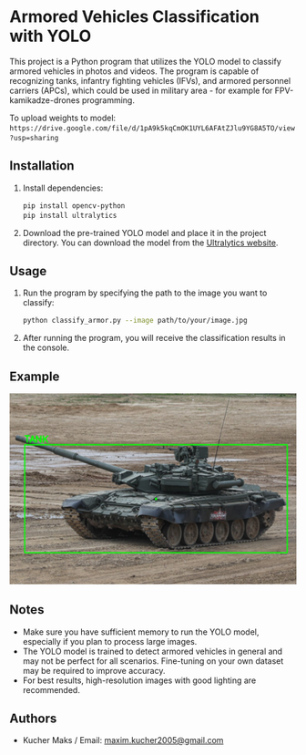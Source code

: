 # Armored Vehicles Classification with YOLO

This project is a Python program that utilizes the YOLO model to classify armored vehicles in photos and videos. The program is capable of recognizing tanks, infantry fighting vehicles (IFVs), and armored personnel carriers (APCs), which could be used in military area - for example for FPV-kamikadze-drones programming. 

To upload weights to model: 
    ```
    https://drive.google.com/file/d/1pA9k5kqCmOK1UYL6AFAtZJlu9YG8A5TO/view?usp=sharing
    ```

## Installation

1. Install dependencies:

    ```bash
    pip install opencv-python
    pip install ultralytics
    ```

2. Download the pre-trained YOLO model and place it in the project directory. You can download the model from the [Ultralytics website](https://ultralytics.com/yolov5).

## Usage

1. Run the program by specifying the path to the image you want to classify:

    ```bash
    python classify_armor.py --image path/to/your/image.jpg
    ```

2. After running the program, you will receive the classification results in the console.

## Example

![Example of armored vehicles classification](images/tank_out.jpg)

## Notes

- Make sure you have sufficient memory to run the YOLO model, especially if you plan to process large images.
- The YOLO model is trained to detect armored vehicles in general and may not be perfect for all scenarios. Fine-tuning on your own dataset may be required to improve accuracy.
- For best results, high-resolution images with good lighting are recommended.

## Authors

- Kucher Maks / Email: maxim.kucher2005@gmail.com


